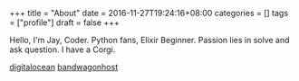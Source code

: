+++
title = "About"
date = 2016-11-27T19:24:16+08:00
categories =  []
tags = ["profile"]
draft = false
+++

Hello, I'm Jay, Coder.
Python fans, Elixir Beginner.
Passion lies in solve and ask question.
I have a Corgi.

[digitalocean](https://m.do.co/c/f803eaf1ddc4)
[bandwagonhost](https://bwh88.net/aff.php?aff=10011)






